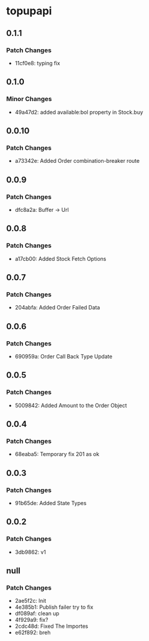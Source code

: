 # topupapi

## 0.1.1

### Patch Changes

- 11cf0e8: typing fix

## 0.1.0

### Minor Changes

- 49a47d2: added available:bol property in Stock.buy

## 0.0.10

### Patch Changes

- a73342e: Added Order combination-breaker route

## 0.0.9

### Patch Changes

- dfc8a2a: Buffer -> Url

## 0.0.8

### Patch Changes

- a17cb00: Added Stock Fetch Options

## 0.0.7

### Patch Changes

- 204abfa: Added Order Failed Data

## 0.0.6

### Patch Changes

- 690959a: Order Call Back Type Update

## 0.0.5

### Patch Changes

- 5009842: Added Amount to the Order Object

## 0.0.4

### Patch Changes

- 68eaba5: Temporary fix 201 as ok

## 0.0.3

### Patch Changes

- 91b65de: Added State Types

## 0.0.2

### Patch Changes

- 3db9862: v1

## null

### Patch Changes

- 2ae5f2c: Init
- 4e385b1: Publish failer try to fix
- df089af: clean up
- 4f929a9: fix?
- 2cdc48d: Fixed The Importes
- e62f892: breh
